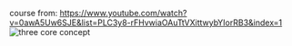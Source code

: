 course from: https://www.youtube.com/watch?v=0awA5Uw6SJE&list=PLC3y8-rFHvwiaOAuTtVXittwybYIorRB3&index=1
![three core concept](https://user-images.githubusercontent.com/90575401/188412099-15612d05-6b1f-43d8-9db6-c0d2309c9119.png)
